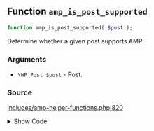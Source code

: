## Function `amp_is_post_supported`

```php
function amp_is_post_supported( $post );
```

Determine whether a given post supports AMP.

### Arguments

* `\WP_Post $post` - Post.

### Source

[includes/amp-helper-functions.php:820](TODO)

<details>
<summary>Show Code</summary>
```php
<php ?>```
</details>
